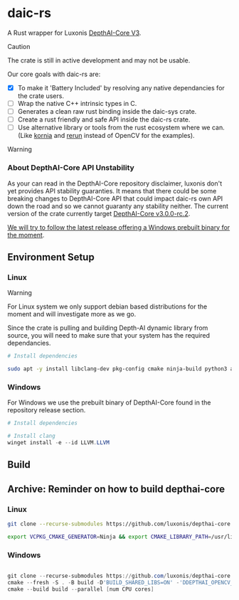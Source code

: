 # daic-rs

A Rust wrapper for Luxonis [DepthAI-Core V3](https://github.com/luxonis/depthai-core).

> [!CAUTION]  
> The crate is still in active development and may not be usable.

Our core goals with daic-rs are:
- [x] To make it 'Battery Included' by resolving any native dependancies for the crate users.
- [ ] Wrap the native C++ intrinsic types in C.
- [ ] Generates a clean raw rust binding inside the daic-sys crate.
- [ ] Create a rust friendly and safe API inside the daic-rs crate.
- [ ] Use alternative library or tools from the rust ecosystem where we can. (Like [kornia](https://github.com/kornia/kornia) and [rerun](https://github.com/rerun-io/rerun) instead of OpenCV for the examples).

> [!WARNING]
> ### About DepthAI-Core API Unstability
> As your can read in the DepthAI-Core repository disclaimer, luxonis don't yet provides API stability guaranties. It means that there could be some breaking changes to DepthAI-Core API that could impact daic-rs own API down the road and so we cannot guaranty any stability neither.
> The current version of the crate currently target [DepthAI-Core v3.0.0-rc.2](https://github.com/luxonis/depthai-core/tree/v3.0.0-rc.2).
> 
> <ins>We will try to follow the latest release offering a Windows prebuilt binary for the moment</ins>.

## Environment Setup

### Linux

> [!WARNING]
> For Linux system we only support debian based distributions for the moment and will investigate more as we go.

Since the crate is pulling and building Depth-AI dynamic library from source, you will need to make sure that your system has the required dependancies.

```sh
# Install dependencies

sudo apt -y install libclang-dev pkg-config cmake ninja-build python3 autoconf automake autoconf-archive libudev-dev libtool clang libssl-dev
```

### Windows

For Windows we use the prebuilt binary of DepthAI-Core found in the repository release section.

```powershell
# Install dependencies

# Install clang
winget install -e --id LLVM.LLVM

```

## Build



## Archive: Reminder on how to build depthai-core

### Linux

```sh
git clone --recurse-submodules https://github.com/luxonis/depthai-core.git

export VCPKG_CMAKE_GENERATOR=Ninja && export CMAKE_LIBRARY_PATH=/usr/lib/x86_64-linux-gnu && export CMAKE_INCLUDE_PATH=/usr/include && cmake --fresh  -S . -B build -DCMAKE_C_COMPILER=/usr/bin/gcc -DCMAKE_CXX_COMPILER=/usr/bin/g++ -DCMAKE_MAKE_PROGRAM=/usr/bin/ninja -DCMAKE_LIBRARY_PATH=/usr/lib/x86_64-linux-gnu -DDEPTHAI_OPENCV_SUPPORT=OFF -DCMAKE_INCLUDE_PATH=/usr/include -G Ninja
```

### Windows

```powershell

git clone --recurse-submodules https://github.com/luxonis/depthai-core.git
cmake --fresh -S . -B build -D'BUILD_SHARED_LIBS=ON' -'DDEPTHAI_OPENCV_SUPPORT=OFF' -G 'Visual Studio 17 2022'
cmake --build build --parallel [num CPU cores]

```
